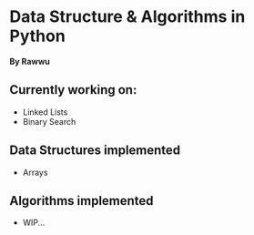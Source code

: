 # Data Structure & Algorithms in Python
**By Rawwu**

## Currently working on:
- Linked Lists
- Binary Search

## Data Structures implemented

- Arrays

## Algorithms implemented

- WIP...